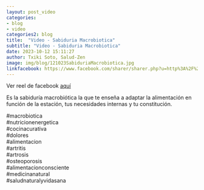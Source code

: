 ```yaml
---
layout: post_video
categories:
- blog
- video
categories2: blog
title:  "Video - Sabiduria Macrobiotica"
subtitle: "Video - Sabiduria Macrobiotica"
date: 2023-10-12 15:11:27
author: Txiki Soto, Salud-Zen
image: img/blog/121023SabiduriaMacrobiotica.jpg
linkfacebook: https://www.facebook.com/sharer/sharer.php?u=http%3A%2F%2Fwww.salud-zen.com%2Fblog%2Fvideo%2F2023%2F10%2F12%2Fvideo-sabiduria-macrobiotica.html&amp;src=sdkpreparse
---  
```

Ver reel de facebook <a href="https://www.facebook.com/reel/345395271364336" target="_new">aquí</a>
  

Es la sabiduría macrobiótica la que te enseña a adaptar la alimentación en función de la estación, tus necesidades internas y tu constitución.  

#macrobiotica  
#nutricionenergetica  
#cocinacurativa  
#dolores  
#alimentacion  
#artritis  
#artrosis  
#osteoporosis  
#alimentacionconsciente  
#medicinanatural  
#saludnaturalyvidasana  
